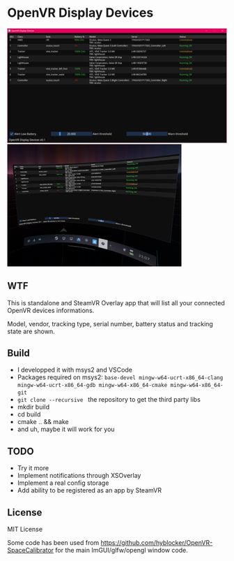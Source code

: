 # OpenVR Display Devices

<img src="./screenshot_standalone.png" width="600px"> <img src="./screenshot_steamvr.png" width="400px">

## WTF

This is standalone and SteamVR Overlay app that will list all your connected OpenVR devices informations.

Model, vendor, tracking type, serial number, battery status and tracking state are shown.

## Build

- I developped it with msys2 and VSCode
- Packages required on msys2: `base-devel mingw-w64-ucrt-x86_64-clang mingw-w64-ucrt-x86_64-gdb mingw-w64-x86_64-cmake mingw-w64-x86_64-git`
- `git clone --recursive ` the repository to get the third party libs
- mkdir build
- cd build
- cmake .. && make
- and uh, maybe it will work for you

## TODO

- Try it more
- Implement notifications through XSOverlay
- Implement a real config storage
- Add ability to be registered as an app by SteamVR

## License

MIT License

Some code has been used from https://github.com/hyblocker/OpenVR-SpaceCalibrator for the main ImGUI/glfw/opengl window code.
